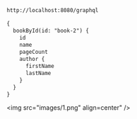 ```
http://localhost:8080/graphql
```

```
{
  bookById(id: "book-2") {
    id
    name
    pageCount
    author {
      firstName
      lastName
    }
  }
}
```

<img src="images/1.png" align=center" />